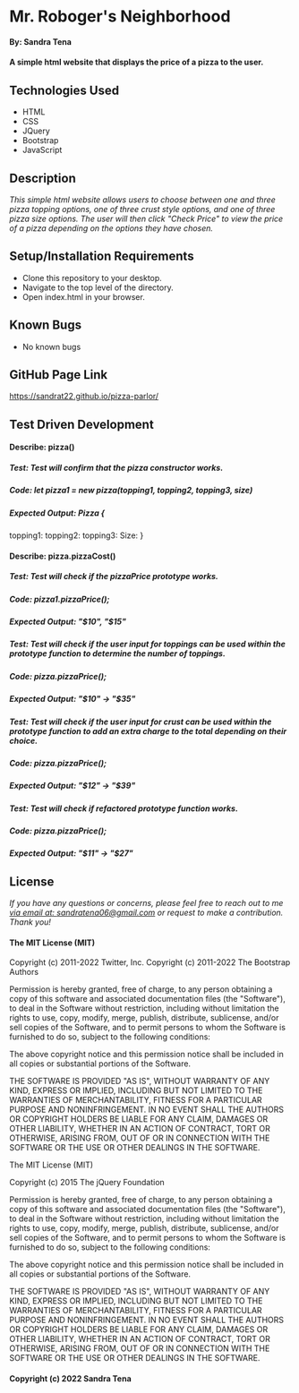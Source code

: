 # Mr. Roboger's Neighborhood
#### By: Sandra Tena
#### A simple html website that displays the price of a pizza to the user. 
## Technologies Used
* HTML
* CSS
* JQuery
* Bootstrap
* JavaScript
## Description
_This simple html website allows users to choose between one and three pizza topping options, one of three crust style options, and one of three pizza size options. The user will then click "Check Price" to view the price of a pizza depending on the options they have chosen._
## Setup/Installation Requirements
* Clone this repository to your desktop. 
* Navigate to the top level of the directory. 
* Open index.html in your browser. 
## Known Bugs
* No known bugs
## GitHub Page Link
https://sandrat22.github.io/pizza-parlor/
## Test Driven Development
#### Describe: pizza()
##### Test: Test will confirm that the pizza constructor works. 
##### Code: let pizza1 = new pizza(topping1, topping2, topping3, size)
##### Expected Output: Pizza {
  topping1: 
  topping2: 
  topping3:
  Size: 
}
#### Describe: pizza.pizzaCost()
##### Test: Test will check if the pizzaPrice prototype works. 
##### Code: pizza1.pizzaPrice();
##### Expected Output: "$10", "$15"
##### Test: Test will check if the user input for toppings can be used within the prototype function to determine the number of toppings. 
##### Code: pizza.pizzaPrice();
##### Expected Output: "$10" -> "$35"
##### Test: Test will check if the user input for crust can be used within the prototype function to add an extra charge to the total depending on their choice. 
##### Code: pizza.pizzaPrice();
##### Expected Output: "$12" -> "$39"
##### Test: Test will check if refactored prototype function works. 
##### Code: pizza.pizzaPrice();
##### Expected Output: "$11" -> "$27"
## License
_If you have any questions or concerns, please feel free to reach out to me [via email at: sandratena06@gmail.com](mailto:sandratena06@gmail.com) or request to make a contribution. Thank you!_ 
#### The MIT License (MIT)

Copyright (c) 2011-2022 Twitter, Inc.
Copyright (c) 2011-2022 The Bootstrap Authors

Permission is hereby granted, free of charge, to any person obtaining a copy
of this software and associated documentation files (the "Software"), to deal
in the Software without restriction, including without limitation the rights
to use, copy, modify, merge, publish, distribute, sublicense, and/or sell
copies of the Software, and to permit persons to whom the Software is
furnished to do so, subject to the following conditions:

The above copyright notice and this permission notice shall be included in
all copies or substantial portions of the Software.

THE SOFTWARE IS PROVIDED "AS IS", WITHOUT WARRANTY OF ANY KIND, EXPRESS OR
IMPLIED, INCLUDING BUT NOT LIMITED TO THE WARRANTIES OF MERCHANTABILITY,
FITNESS FOR A PARTICULAR PURPOSE AND NONINFRINGEMENT. IN NO EVENT SHALL THE
AUTHORS OR COPYRIGHT HOLDERS BE LIABLE FOR ANY CLAIM, DAMAGES OR OTHER
LIABILITY, WHETHER IN AN ACTION OF CONTRACT, TORT OR OTHERWISE, ARISING FROM,
OUT OF OR IN CONNECTION WITH THE SOFTWARE OR THE USE OR OTHER DEALINGS IN
THE SOFTWARE.

The MIT License (MIT)

Copyright (c) 2015 The jQuery Foundation

Permission is hereby granted, free of charge, to any person obtaining a copy of this software and associated documentation files (the "Software"), to deal in the Software without restriction, including without limitation the rights to use, copy, modify, merge, publish, distribute, sublicense, and/or sell copies of the Software, and to permit persons to whom the Software is furnished to do so, subject to the following conditions:

The above copyright notice and this permission notice shall be included in all copies or substantial portions of the Software.

THE SOFTWARE IS PROVIDED "AS IS", WITHOUT WARRANTY OF ANY KIND, EXPRESS OR IMPLIED, INCLUDING BUT NOT LIMITED TO THE WARRANTIES OF MERCHANTABILITY, FITNESS FOR A PARTICULAR PURPOSE AND NONINFRINGEMENT. IN NO EVENT SHALL THE AUTHORS OR COPYRIGHT HOLDERS BE LIABLE FOR ANY CLAIM, DAMAGES OR OTHER LIABILITY, WHETHER IN AN ACTION OF CONTRACT, TORT OR OTHERWISE, ARISING FROM, OUT OF OR IN CONNECTION WITH THE SOFTWARE OR THE USE OR OTHER DEALINGS IN THE SOFTWARE.
#### Copyright (c) 2022 Sandra Tena